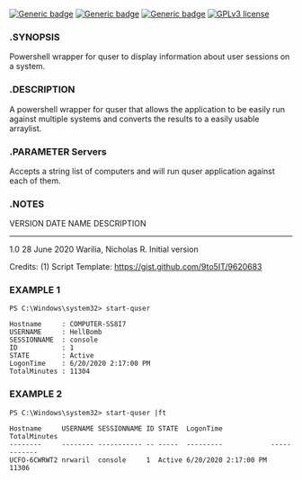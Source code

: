 [![Generic badge](https://img.shields.io/badge/Script%20Version-v1.0-Green.svg)](#) [![Generic badge](https://img.shields.io/badge/Maintained-Yes-Green.svg)](#) [![Generic badge](https://img.shields.io/badge/Minimum%20PS%20Version-3.0-Green.svg)](#) [![GPLv3 license](https://img.shields.io/badge/License-GPLv3-blue.svg)](http://perso.crans.org/besson/LICENSE.html)

### .SYNOPSIS
Powershell wrapper for quser to display information about user sessions on a system.

### .DESCRIPTION
A powershell wrapper for quser that allows the application to be easily run against multiple systems and converts the results to a easily usable arraylist.

### .PARAMETER Servers
Accepts a string list of computers and will run quser application against each of them. 

### .NOTES
VERSION     DATE			NAME						DESCRIPTION
___________________________________________________________________________________________________________
1.0         28 June 2020	Warilia, Nicholas R.		Initial version

Credits:
(1) Script Template: https://gist.github.com/9to5IT/9620683

### EXAMPLE 1
    PS C:\Windows\system32> start-quser

    Hostname     : COMPUTER-SS8I7
    USERNAME     : HellBomb
    SESSIONNAME  : console
    ID           : 1
    STATE        : Active
    LogonTime    : 6/20/2020 2:17:00 PM
    TotalMinutes : 11304

### EXAMPLE 2
    PS C:\Windows\system32> start-quser |ft

    Hostname     USERNAME SESSIONNAME ID STATE  LogonTime            TotalMinutes
    --------     -------- ----------- -- -----  ---------            ------------
    UCFO-6CWRWT2 nrwaril  console     1  Active 6/20/2020 2:17:00 PM        11306
